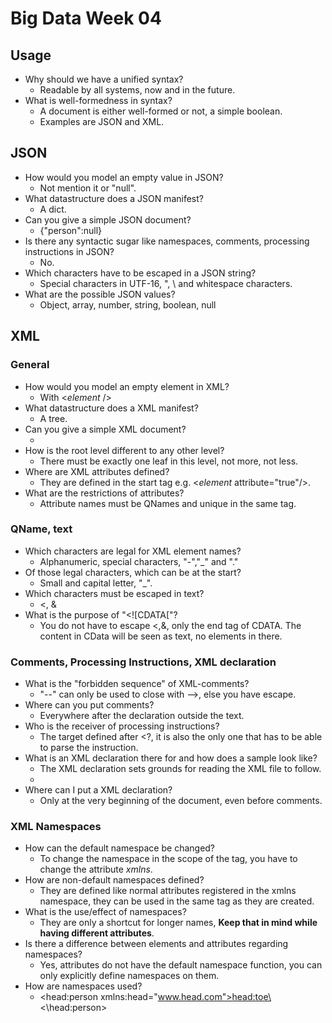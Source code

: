 # Big Data Week 04

## Usage
- Why should we have a unified syntax?
	- Readable by all systems, now and in the future.
- What is well-formedness in syntax?
	- A document is either well-formed or not, a simple boolean.
	- Examples are JSON and XML.
## JSON
- How would you model an empty value in JSON?
	- Not mention it or "null".
- What datastructure does a JSON manifest?
	- A dict.
- Can you give a simple JSON document?
	- {"person":null}
- Is there any syntactic sugar like namespaces, comments, processing instructions in JSON?
	- No.
- Which characters have to be escaped in a JSON string?
	- Special characters in UTF-16, ", \ and whitespace characters.
- What are the possible JSON values?
	- Object, array, number, string, boolean, null
## XML
### General
- How would you model an empty element in XML?
	- With <*element* />
- What datastructure does a XML manifest?
	- A tree.
- Can you give a simple XML document?
	- <person/>
- How is the root level different to any other level?
	- There must be exactly one leaf in this level, not more, not less.
- Where are XML attributes defined?
	- They are defined in the start tag e.g. <*element* attribute="true"/>.
- What are the restrictions of attributes?
	- Attribute names must be QNames and unique in the same tag.
### QName, text
- Which characters are legal for XML element names?
	- Alphanumeric, special characters, "-","\_" and "."
- Of those legal characters, which can be at the start?
	- Small and capital letter, "\_".
- Which characters must be escaped in text?
	- <, &
- What is the purpose of "<\!\[CDATA\[\"?
	- You do not have to escape <,&, only the end tag of CDATA. The content in CData will be seen as text, no elements in there.
### Comments, Processing Instructions, XML declaration
- What is the "forbidden sequence" of XML-comments?
	- "--" can only be used to close with -->, else you have escape.
- Where can you put comments?
	- Everywhere after the declaration outside the text.
- Who is the receiver of processing instructions?
	- The target defined after <\?, it is also the only one that has to be able to parse the instruction.
- What is an XML declaration there for and how does a sample look like?
	- The XML declaration sets grounds for reading the XML file to follow.
	- <?xml version="1.0" encoding="UTF-8" standalone="no" ?>
- Where can I put a XML declaration?
	- Only at the very beginning of the document, even before comments.
### XML Namespaces
- How can the default namespace be changed?
	- To change the namespace in the scope of the tag, you have to change the attribute *xmlns*.
- How are non-default namespaces defined?
	- They are defined like normal attributes registered in the xmlns namespace, they can be used in the same tag as they are created.
- What is the use/effect of namespaces?
	- They are only a shortcut for longer names, **Keep that in mind while having different attributes**.
- Is there a difference between elements and attributes regarding namespaces?
	- Yes, attributes do not have the default namespace function, you can only explicitly define namespaces on them.
- How are namespaces used?
	- <head:person xmlns:head="www.head.com"><head:toe\><\head:person>